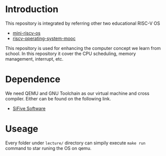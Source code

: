 # Introduction
This repository is integrated by referring other two educational RISC-V OS
- [mini-riscv-os](https://github.com/cccriscv/mini-riscv-os)
- [riscv-operating-system-mooc](https://gitee.com/unicornx/riscv-operating-system-mooc?_from=gitee_search)

This repository is used for enhancing the computer concept we learn from school. In this repository it cover the CPU scheduling, memory management, interrupt, etc.

# Dependence
We need QEMU and GNU Toolchain as our virtual machine and cross compiler. Either can be found on the following link.
- [SiFive Software](https://www.sifive.com/software)

# Useage
Every folder under `lecture/` directory can simpily execute `make run` command to star runing the OS on qemu.
